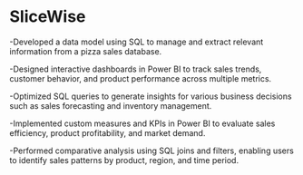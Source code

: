 # SliceWise
-Developed a data model using SQL to manage and extract relevant information from a pizza sales database.


-Designed interactive dashboards in Power BI to track sales trends, customer behavior, and product performance across multiple metrics.


-Optimized SQL queries to generate insights for various business decisions such as sales forecasting and inventory management.


-Implemented custom measures and KPIs in Power BI to evaluate sales efficiency, product profitability, and market demand.


-Performed comparative analysis using SQL joins and filters, enabling users to identify sales patterns by product, region, and time period.
